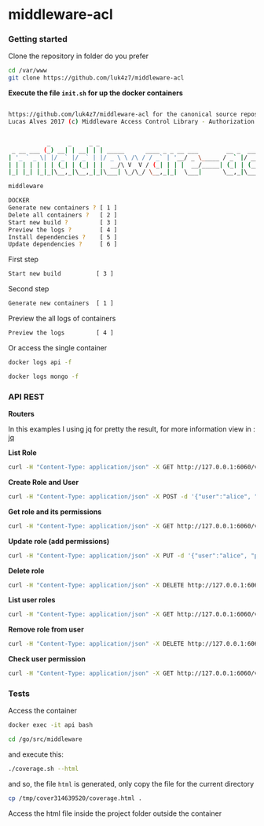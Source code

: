 # middleware-acl

### Getting started

Clone the repository in folder do you prefer
```bash
cd /var/www
git clone https://github.com/luk4z7/middleware-acl
```

**Execute the file `init.sh` for up the docker containers**

```bash

https://github.com/luk4z7/middleware-acl for the canonical source repository
Lucas Alves 2017 (c) Middleware Access Control Library - Authorization API


           _     _     _ _                                              _
 _ __ ___ (_) __| | __| | | _____      ____ _ _ __ ___        __ _  ___| |
| '_ ` _ \| |/ _` |/ _` | |/ _ \ \ /\ / / _` | '__/ _ \_____ / _` |/ __| |
| | | | | | | (_| | (_| | |  __/\ V  V / (_| | | |  __/_____| (_| | (__| |
|_| |_| |_|_|\__,_|\__,_|_|\___| \_/\_/ \__,_|_|  \___|      \__,_|\___|_|

middleware

DOCKER
Generate new containers ? [ 1 ]
Delete all containers ?   [ 2 ]
Start new build ?         [ 3 ]
Preview the logs ?        [ 4 ]
Install dependencies ?    [ 5 ]
Update dependencies ?     [ 6 ]

```

First step
```bash
Start new build          [ 3 ]
```

Second step
```bash
Generate new containers  [ 1 ]
```

Preview the all logs of containers
```bash
Preview the logs         [ 4 ]
```

Or access the single container
```bash
docker logs api -f
```
```bash
docker logs mongo -f
```

### API REST

**Routers**

In this examples I using jq for pretty the result, for more information view in : [jq](https://stedolan.github.io/jq/)

**List Role**
```bash
curl -H "Content-Type: application/json" -X GET http://127.0.0.1:6060/v1/roles | jq
```

**Create Role and User**
```bash
curl -H "Content-Type: application/json" -X POST -d '{"user":"alice", "role":"visitante"}' http://127.0.0.1:6060/v1/roles | jq
```

**Get role and its permissions**
```bash
curl -H "Content-Type: application/json" -X GET http://127.0.0.1:6060/v1/roles/alice | jq
```

**Update role (add permissions)**
```bash
curl -H "Content-Type: application/json" -X PUT -d '{"user":"alice", "permission": "read"}' http://127.0.0.1:6060/v1/roles | jq
```

**Delete role**
```bash
curl -H "Content-Type: application/json" -X DELETE http://127.0.0.1:6060/v1/roles/administrador | jq
```

**List user roles**
```bash
curl -H "Content-Type: application/json" -X GET http://127.0.0.1:6060/v1/users/alice/roles | jq
```

**Remove role from user**
```bash
curl -H "Content-Type: application/json" -X DELETE http://127.0.0.1:6060/v1/users/alice/roles/visitante3 | jq
```

**Check user permission**
```bash
curl -H "Content-Type: application/json" -X GET http://127.0.0.1:6060/v1/users/alice/resource/data1/permission/read | jq
```

### Tests

Access the container
```bash
docker exec -it api bash
```

```bash
cd /go/src/middleware
```

and execute this:
```bash
./coverage.sh --html
```
and so, the file `html` is generated, only copy the file for the current directory
```bash
cp /tmp/cover314639520/coverage.html .
```

Access the html file inside the project folder outside the container